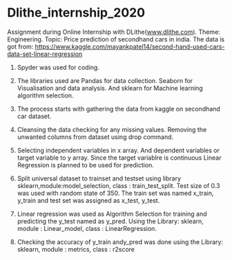 # Dlithe_internship_2020
Assignment during Online Internship with DLithe(www.dlithe.com). 
Theme: Engineering.
Topic: Price prediction of secondhand cars in india.
The data is got from: https://www.kaggle.com/mayankpatel14/second-hand-used-cars-data-set-linear-regression

1. Spyder was used for coding. 

2. The libraries used are Pandas for data collection. Seaborn for Visualisation and data analysis. And sklearn for Machine learning algorithm selection.

3. The process starts with gathering the data from kaggle on secondhand car dataset.

4. Cleansing the data checking for any missing values. Removing the unwanted columns from dataset using drop command.
5. Selecting independent variables in x array. And dependent variables or target variable to y array. Since the target variablre is continuous Linear Regression is planned to be used for prediction.
6. Split universal dataset to trainset and testset using library sklearn,module:model_selection, class : train_test_split. Test size of 0.3 was used with random state of 350. The train set was named x_train, y_train and test set was assigned as x_test, y_test.
7. Linear regression was used as Algorithm Selection for training and predicting the y_test named as y_pred. Using the Library: sklearn, module : Linear_model, class  : LinearRegression.
8. Checking the accuracy of y_train andy_pred was done using the Library: sklearn, module : metrics, class  : r2score
